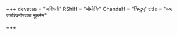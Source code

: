 +++
devataa = "अश्विनौ"
RShiH = "भौमोत्रिः"
ChandaH = "त्रिष्टुप्"
title = "०५ समश्विनोरवसा नूतनेन"

+++
